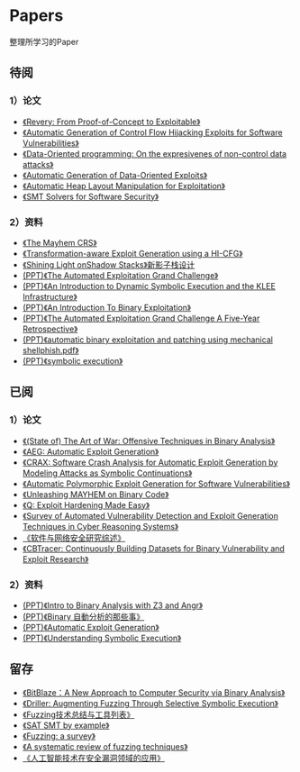 # Papers
整理所学习的Paper  

## 待阅
### 1）论文
- [《Revery: From Proof-of-Concept to Exploitable》](https://github.com/maskhed/Papers/blob/master/Revery.pdf)
- [《Automatic Generation of Control Flow Hijacking Exploits for Software Vulnerabilities》](https://github.com/maskhed/Papers/blob/master/AXGEN.pdf)
- [《Data-Oriented programming: On the expresivenes of non-control data attacks》](https://github.com/maskhed/Papers/blob/master/Data-Oriented%20Programming-%20On%20the%20Expressiveness%20of%20Non-Control%20Data%20Attacks.pdf)  
- [《Automatic Generation of Data-Oriented Exploits》](https://github.com/maskhed/Papers/blob/master/Automatic_Generation_of_Data-Oriented_Exploits.pdf)
- [《Automatic Heap Layout Manipulation for Exploitation》](https://github.com/maskhed/Papers/blob/master/Automatic%20Heap%20Layout%20Manipulation%20for%20Exploitation.pdf)
- [《SMT Solvers for Software Security》](https://github.com/maskhed/Papers/blob/master/SMT-Solvers-for-Software-Security.pdf)

### 2）资料
- [《The Mayhem CRS》](https://github.com/maskhed/Papers/blob/master/The%20Mayhem%20CRS.pdf)
- [《Transformation-aware Exploit Generation using a HI-CFG》](https://github.com/maskhed/Papers/blob/master/Transformation-aware%20Exploit%20Generation%20using%20a%20HI-CFG.pdf)
- [《Shining Light onShadow Stacks》新影子栈设计](https://github.com/maskhed/Papers/blob/master/Shining-Light-on-Shadow%20Stacks.pdf)
- [(PPT)《The Automated Exploitation Grand Challenge》](https://github.com/maskhed/Papers/blob/master/(PPT)The_Automated_Exploitation_Grand_Challenge.pdf)
- [(PPT)《An Introduction to Dynamic Symbolic Execution and the KLEE Infrastructure》](https://github.com/maskhed/Papers/blob/master/(PPT)Symbolic%26KLEE.pdf)
- [(PPT)《An Introduction To Binary Exploitation》](https://github.com/maskhed/Papers/blob/master/(PPT)BlackHoodie2018CTF.pdf)
- [(PPT)《The Automated Exploitation Grand Challenge A Five-Year Retrospective》](https://github.com/maskhed/Papers/blob/master/(PPT)aegc_retro_2018_jvanegue.pdf)
- [(PPT)《automatic binary exploitation and patching using mechanical shellphish.pdf》](https://github.com/maskhed/Papers/blob/master/(PPT)automatic%20binary%20exploitation%20and%20patching%20using%20mechanical%20shellphish.pdf)
- [(PPT)《symbolic execution》](https://github.com/maskhed/Papers/blob/master/(PPT)symbolic-execution.pdf)


## 已阅
### 1）论文
- [《(State of) The Art of War: Offensive Techniques in Binary Analysis》](https://github.com/maskhed/Papers/blob/master/2016_SP_angrSoK.pdf)  
- [《AEG: Automatic Exploit Generation》](https://github.com/maskhed/Papers/blob/master/AEG.pdf)
- [《CRAX: Software Crash Analysis for Automatic Exploit Generation by Modeling Attacks as Symbolic Continuations》](https://github.com/maskhed/Papers/blob/master/CRAX.pdf)
- [《Automatic Polymorphic Exploit Generation for Software Vulnerabilities》](https://github.com/maskhed/Papers/blob/master/PolyAEG.pdf)
- [《Unleashing MAYHEM on Binary Code》](https://github.com/maskhed/Papers/blob/master/MAYHEM.pdf)
- [《Q: Exploit Hardening Made Easy》](https://github.com/maskhed/Papers/blob/master/Q.pdf)
- [《Survey of Automated Vulnerability Detection and Exploit Generation Techniques in Cyber Reasoning Systems》](https://github.com/maskhed/Papers/blob/master/Survey%20of%20Automated%20Vulnerability%20Detection%20and%20Exploit%20Generation%20Techniques%20in%20Cyber%20Reasoning%20Systems.pdf)
- [《软件与网络安全研究综述》](https://github.com/maskhed/Papers/blob/master/软件与网络安全研究综述.pdf)
- [《CBTracer: Continuously Building Datasets for Binary Vulnerability and Exploit Research》](https://github.com/maskhed/Papers/blob/master/CBtracer.pdf)

### 2）资料
- [ (PPT)《Intro to Binary Analysis with Z3 and Angr》](https://github.com/maskhed/Papers/blob/master/(PPT)2018-z3-angr.pdf)
- [(PPT)《Binary 自動分析的那些事》](https://github.com/maskhed/Papers/blob/master/(PPT)YSc.pdf)
- [(PPT)《Automatic Exploit Generation》](https://github.com/maskhed/Papers/blob/master/(PPT)CSW2016_DAntoine_AutomaticExploitGeneration.pdf)
- [(PPT)《Understanding Symbolic Execution》](https://github.com/maskhed/Papers/blob/master/(PPT)SymbolicExecution.pptx)


## 留存
- [《BitBlaze：A New Approach to Computer Security via Binary Analysis》](https://github.com/maskhed/Papers/blob/master/bitblaze_iciss08.pdf)
- [《Driller: Augmenting Fuzzing Through Selective Symbolic Execution》](https://github.com/maskhed/MyPapers/blob/master/2016_NDSS_Driller.pdf)
- [《Fuzzing技术总结与工具列表》](mweblib://15391373116086)
- [《SAT SMT by example》](https://github.com/maskhed/Papers/blob/master/SAT_SMT_by_example.pdf)
- [《Fuzzing: a survey》](https://github.com/maskhed/Papers/blob/master/Fuzzing_a_survey.pdf)
- [《A systematic review of fuzzing techniques》](https://github.com/maskhed/Papers/blob/master/A_systematic_review_of_fuzzing_techniques.pdf)
- [《人工智能技术在安全漏洞领域的应用》](https://github.com/maskhed/Papers/blob/master/人工智能技术在安全漏洞领域的应用.pdf)




